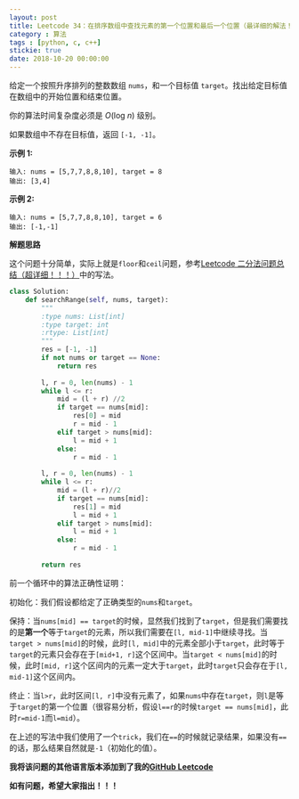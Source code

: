 ```yaml
---
layout: post
title: Leetcode 34：在排序数组中查找元素的第一个位置和最后一个位置（最详细的解法！！！）
category : 算法
tags : [python, c, c++]
stickie: true
date: 2018-10-20 00:00:00
---
```


给定一个按照升序排列的整数数组 `nums`，和一个目标值 `target`。找出给定目标值在数组中的开始位置和结束位置。

你的算法时间复杂度必须是 *O*(log *n*) 级别。

如果数组中不存在目标值，返回 `[-1, -1]`。

**示例 1:**

```
输入: nums = [5,7,7,8,8,10], target = 8
输出: [3,4]
```

**示例 2:**

```
输入: nums = [5,7,7,8,8,10], target = 6
输出: [-1,-1]
```

**解题思路**

这个问题十分简单，实际上就是`floor`和`ceil`问题，参考[Leetcode 二分法问题总结（超详细！！！）](https://blog.csdn.net/qq_17550379/article/details/86559449)中的写法。

```python
class Solution:
    def searchRange(self, nums, target):
        """
        :type nums: List[int]
        :type target: int
        :rtype: List[int]
        """
        res = [-1, -1]
        if not nums or target == None:
            return res
        
        l, r = 0, len(nums) - 1
        while l <= r:
            mid = (l + r) //2 
            if target == nums[mid]:
                res[0] = mid
                r = mid - 1
            elif target > nums[mid]:
                l = mid + 1
            else:
                r = mid - 1 
                
        l, r = 0, len(nums) - 1
        while l <= r:
            mid = (l + r)//2
            if target == nums[mid]:
                res[1] = mid
                l = mid + 1
            elif target > nums[mid]:
                l = mid + 1
            else:
                r = mid - 1
                
        return res
```

前一个循环中的算法正确性证明：

初始化：我们假设都给定了正确类型的`nums`和`target`。

保持：当`nums[mid] == target`的时候，显然我们找到了`target`，但是我们需要找的是**第一个**等于`target`的元素，所以我们需要在`[l, mid-1]`中继续寻找。当`target > nums[mid]`的时候，此时`[l, mid]`中的元素全部小于`target`，此时等于`target`的元素只会存在于`[mid+1, r]`这个区间中。当`target < nums[mid]`的时候，此时`[mid, r]`这个区间内的元素一定大于`target`，此时`target`只会存在于`[l, mid-1]`这个区间内。

终止：当`l>r`，此时区间`[l, r]`中没有元素了，如果`nums`中存在`target`，则`l`是等于`target`的第一个位置（很容易分析，假设`l==r`的时候`target == nums[mid]`，此时`r=mid-1`而`l=mid`）。

在上述的写法中我们使用了一个`trick`，我们在`==`的时候就记录结果，如果没有`==`的话，那么结果自然就是`-1`（初始化的值）。

**我将该问题的其他语言版本添加到了我的[GitHub Leetcode](https://github.com/luliyucoordinate/Leetcode)**

**如有问题，希望大家指出！！！**

